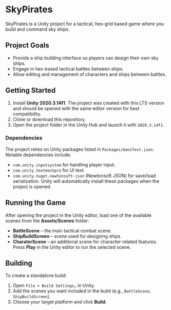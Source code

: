 # SkyPirates

SkyPirates is a Unity project for a tactical, hex-grid based game where you build and command sky ships.

## Project Goals
- Provide a ship building interface so players can design their own sky ships.
- Engage in hex-based tactical battles between ships.
- Allow editing and management of characters and ships between battles.

## Getting Started
1. Install **Unity 2020.3.14f1**. The project was created with this LTS version and should be opened with the same editor version for best compatibility.
2. Clone or download this repository.
3. Open the project folder in the Unity Hub and launch it with `2020.3.14f1`.

### Dependencies
The project relies on Unity packages listed in `Packages/manifest.json`. Notable dependencies include:
- `com.unity.inputsystem` for handling player input.
- `com.unity.textmeshpro` for UI text.
- `com.unity.nuget.newtonsoft-json` (Newtonsoft JSON) for save/load serialization.
Unity will automatically install these packages when the project is opened.

## Running the Game
After opening the project in the Unity editor, load one of the available scenes from the **Assets/Scenes** folder:
- **BattleScene** – the main tactical combat scene.
- **ShipBuildScreen** – scene used for designing ships.
- **CharaterScene** – an additional scene for character-related features.
Press **Play** in the Unity editor to run the selected scene.

## Building
To create a standalone build:
1. Open `File > Build Settings…` in Unity.
2. Add the scenes you want included in the build (e.g., `BattleScene`, `ShipBuildScreen`).
3. Choose your target platform and click **Build**.
